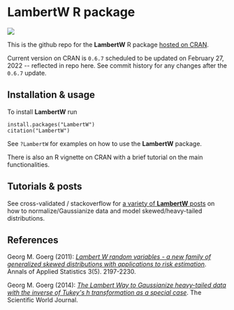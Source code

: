 # LambertW R package

[![](https://cranlogs.r-pkg.org/badges/LambertW)](https://cran.r-project.org/package=LambertW)


This is the github repo for the **LambertW** R package [hosted on
CRAN](https://CRAN.R-project.org/package=LambertW). 

Current version on CRAN is `0.6.7` scheduled to be updated on February 27, 2022 -- reflected in repo here.  See commit history for any changes after the `0.6.7` update.


## Installation & usage

To install **LambertW** run

```{r}
install.packages("LambertW")
citation("LambertW")
```

See `?LambertW` for examples on how to use the **LambertW** package.

There is also an R vignette on CRAN with a brief tutorial on the main functionalities.


## Tutorials & posts

See cross-validated / stackoverflow for [a variety of **LambertW** posts](https://stats.stackexchange.com/search?q=LambertW) on how to normalize/Gaussianize data and model skewed/heavy-tailed distributions.


## References

Georg M. Goerg (2011): [*Lambert W random variables - a new family of generalized skewed distributions with applications to risk estimation*](https://projecteuclid.org/euclid.aoas/1318514301). Annals of Applied Statistics 3(5). 2197-2230.

Georg M. Goerg (2014): [*The Lambert Way to Gaussianize heavy-tailed data with the inverse of Tukey's h transformation as a special case*](https://downloads.hindawi.com/journals/tswj/2015/909231.pdf). The Scientific World Journal.
